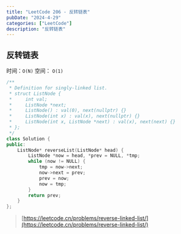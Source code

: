 ```yaml
---
title: "LeetCode 206 - 反转链表"
pubDate: "2024-4-29"
categories: ["LeetCode"]
description: "反转链表"
---
```


## 反转链表

时间：`O(N)` 空间： `O(1)`

```c++
/**
 * Definition for singly-linked list.
 * struct ListNode {
 *     int val;
 *     ListNode *next;
 *     ListNode() : val(0), next(nullptr) {}
 *     ListNode(int x) : val(x), next(nullptr) {}
 *     ListNode(int x, ListNode *next) : val(x), next(next) {}
 * };
 */
class Solution {
public:
    ListNode* reverseList(ListNode* head) {
        ListNode *now = head, *prev = NULL, *tmp;
        while (now != NULL) {
            tmp = now->next;
            now->next = prev;
            prev = now;
            now = tmp;
        }
        return prev;
    }
};
```

> [https://leetcode.cn/problems/reverse-linked-list/](https://leetcode.cn/problems/reverse-linked-list/)
